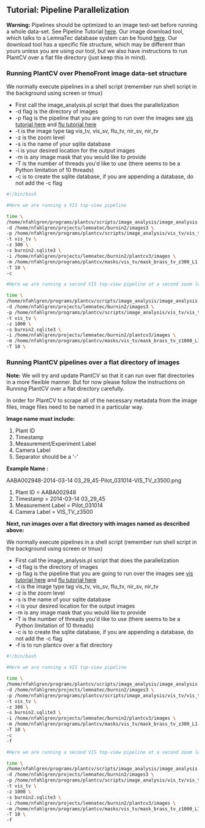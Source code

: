 ## Tutorial: Pipeline Parallelization

**Warning:** Pipelines should be optimized to an image test-set before running a whole data-set.
See Pipeline Tutorial [here](vis_tutorial.md).
Our image download tool, which talks to a LemnaTec database system can be found [here](https://github.com/danforthcenter/PhenoFront).
Our download tool has a specific file structure, which may be different than yours unless you are using our tool, but we also have instructions
to run PlantCV over a flat file directory (just keep this in mind).

### Running PlantCV over PhenoFront image data-set structure

We normally execute pipelines in a shell script (remember run shell script in the background using screen or tmux)

* First call the image\_analysis.pl script that does the parallelization
* -d flag is the directory of images
* -p flag is the pipeline that you are going to run over the images see [vis tutorial here](vis_tutorial.md)
and [flu tutorial here](flu_tutorial.md)
* -t is the image type tag vis_tv, vis_sv, flu_tv, nir_sv, nir_tv
* -z is the zoom level
* -s is the name of your sqlite database
* -i is your desired location for the output images
* -m is any image mask that you would like to provide
* -T is the number of threads you'd like to use (there seems to be a Python limitation of 10 threads)
* -c is to create the sqlite database, if you  are appending a database, do not add the -c flag


```bash
#!/bin/bash

#Here we are running a VIS top-view pipeline

time \
/home/nfahlgren/programs/plantcv/scripts/image_analysis/image_analysis.pl \
-d /home/nfahlgren/projects/lemnatec/burnin2/images3 \
-p /home/nfahlgren/programs/plantcv/scripts/image_analysis/vis_tv/vis_tv_z300_L1.py \
-t vis_tv \
-z 300 \
-s burnin2.sqlite3 \
-i /home/nfahlgren/projects/lemnatec/burnin2/plantcv3/images \
-m /home/nfahlgren/programs/plantcv/masks/vis_tv/mask_brass_tv_z300_L1.png \
-T 10 \
-c

#Here we are running a second VIS top-view pipeline at a second zoom level

time \
/home/nfahlgren/programs/plantcv/scripts/image_analysis/image_analysis.pl \
-d /home/nfahlgren/projects/lemnatec/burnin2/images3 \
-p /home/nfahlgren/programs/plantcv/scripts/image_analysis/vis_tv/vis_tv_z1000_L1.py \
-t vis_tv \
-z 1000 \
-s burnin2.sqlite3 \
-i /home/nfahlgren/projects/lemnatec/burnin2/plantcv3/images \
-m /home/nfahlgren/programs/plantcv/masks/vis_tv/mask_brass_tv_z1000_L1.png \
-T 10 \
```

### Running PlantCV pipelines over a flat directory of images

**Note:** We will try and update PlantCV so that it can run over flat directories in a more flexible manner.
But for now please follow the instructions on Running PlantCV over a flat directory carefully.

In order for PlantCV to scrape all of the necessary metadata from the image files, image files need to be named in a particular way.

**Image name must include:**

1. Plant ID
2. Timestamp
3. Measurement/Experiment Label
4. Camera Label
5. Separator should be a '-'

**Example Name :**

AABA002948-2014-03-14 03_29_45-Pilot_031014-VIS_TV_z3500.png

1. Plant ID = AABA002948
2. Timestamp = 2014-03-14 03_29_45
3. Measurement Label = Pilot_031014
4. Camera Label = VIS_TV_z3500

**Next, run images over a flat directory with images named as described above:**

We normally execute pipelines in a shell script (remember run shell script in the background using screen or tmux)

* First call the image\_analysis.pl script that does the parallelization
* -d flag is the directory of images
* -p flag is the pipeline that you are going to run over the images see [vis tutorial here](vis_tutorial.md)
and [flu tutorial here](flu_tutorial.md)
* -t is the image type tag vis_tv, vis_sv, flu_tv, nir_sv, nir_tv
* -z is the zoom level
* -s is the name of your sqlite database
* -i is your desired location for the output images
* -m is any image mask that you would like to provide
* -T is the number of threads you'd like to use (there seems to be a Python limitation of 10 threads)
* -c is to create the sqlite database, if you  are appending a database, do not add the -c flag
* -f is to run plantcv over a flat directory

```bash
#!/bin/bash

#Here we are running a VIS top-view pipeline

time \
/home/nfahlgren/programs/plantcv/scripts/image_analysis/image_analysis.pl \
-d /home/nfahlgren/projects/lemnatec/burnin2/images3 \
-p /home/nfahlgren/programs/plantcv/scripts/image_analysis/vis_tv/vis_tv_z300_L1.py \
-t vis_tv \
-z 300 \
-s burnin2.sqlite3 \
-i /home/nfahlgren/projects/lemnatec/burnin2/plantcv3/images \
-m /home/nfahlgren/programs/plantcv/masks/vis_tv/mask_brass_tv_z300_L1.png \
-T 10 \
-c
-f

#Here we are running a second VIS top-view pipeline at a second zoom level

time \
/home/nfahlgren/programs/plantcv/scripts/image_analysis/image_analysis.pl \
-d /home/nfahlgren/projects/lemnatec/burnin2/images3 \
-p /home/nfahlgren/programs/plantcv/scripts/image_analysis/vis_tv/vis_tv_z1000_L1.py \
-t vis_tv \
-z 1000 \
-s burnin2.sqlite3 \
-i /home/nfahlgren/projects/lemnatec/burnin2/plantcv3/images \
-m /home/nfahlgren/programs/plantcv/masks/vis_tv/mask_brass_tv_z1000_L1.png \
-T 10 \
-f
```
